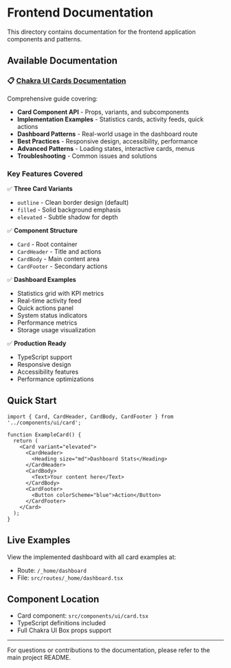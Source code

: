 # Frontend Documentation

This directory contains documentation for the frontend application components and patterns.

## Available Documentation

### 📋 [Chakra UI Cards Documentation](./CHAKRA_UI_CARDS.md)

Comprehensive guide covering:

- **Card Component API** - Props, variants, and subcomponents
- **Implementation Examples** - Statistics cards, activity feeds, quick actions
- **Dashboard Patterns** - Real-world usage in the dashboard route
- **Best Practices** - Responsive design, accessibility, performance
- **Advanced Patterns** - Loading states, interactive cards, menus
- **Troubleshooting** - Common issues and solutions

### Key Features Covered

✅ **Three Card Variants**
- `outline` - Clean border design (default)
- `filled` - Solid background emphasis  
- `elevated` - Subtle shadow for depth

✅ **Component Structure**
- `Card` - Root container
- `CardHeader` - Title and actions
- `CardBody` - Main content area
- `CardFooter` - Secondary actions

✅ **Dashboard Examples**
- Statistics grid with KPI metrics
- Real-time activity feed
- Quick actions panel
- System status indicators
- Performance metrics
- Storage usage visualization

✅ **Production Ready**
- TypeScript support
- Responsive design
- Accessibility features
- Performance optimizations

## Quick Start

```tsx
import { Card, CardHeader, CardBody, CardFooter } from '../components/ui/card';

function ExampleCard() {
  return (
    <Card variant="elevated">
      <CardHeader>
        <Heading size="md">Dashboard Stats</Heading>
      </CardHeader>
      <CardBody>
        <Text>Your content here</Text>
      </CardBody>
      <CardFooter>
        <Button colorScheme="blue">Action</Button>
      </CardFooter>
    </Card>
  );
}
```

## Live Examples

View the implemented dashboard with all card examples at:
- Route: `/_home/dashboard`
- File: `src/routes/_home/dashboard.tsx`

## Component Location

- Card component: `src/components/ui/card.tsx`
- TypeScript definitions included
- Full Chakra UI Box props support

---

For questions or contributions to the documentation, please refer to the main project README.
